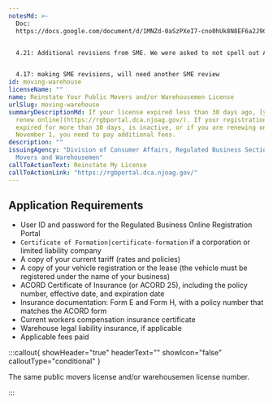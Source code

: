 ```yaml
---
notesMd: >-
  Doc:
  https://docs.google.com/document/d/1MNZd-0aSzPXeI7-cno0hUk8N8EF6a2J9Ct3pkKoxuVo/edit?tab=t.0#heading=h.tocgia7rek0i


  4.21: Additional revisions from SME. We were asked to not spell out ACORD, so this was not an oversight (we usually spell out the meaning before using an acronym)


  4.17: making SME revisions, will need another SME review
id: moving-warehouse
licenseName: ""
name: Reinstate Your Public Movers and/or Warehousemen License
urlSlug: moving-warehouse
summaryDescriptionMd: If your license expired less than 30 days ago, [you can
  renew online](https://rgbportal.dca.njoag.gov/). If your registration has been
  expired for more than 30 days, is inactive, or if you are renewing on or after
  November 1, you need to pay additional fees.
description: ""
issuingAgency: "Division of Consumer Affairs, Regulated Business Section, Public
  Movers and Warehousemen"
callToActionText: Reinstate My License
callToActionLink: "https://rgbportal.dca.njoag.gov/"
---
```


## Application Requirements

- User ID and password for the Regulated Business Online Registration Portal
- `Certificate of Formation|certificate-formation` if a corporation or limited liability company
- A copy of your current tariff (rates and policies)
- A copy of your vehicle registration or the lease (the vehicle must be registered under the name of your business)
- ACORD Certificate of Insurance (or ACORD 25), including the policy number, effective date, and expiration date
- Insurance documentation: Form E and Form H, with a policy number that matches the ACORD form
- Current workers compensation insurance certificate
- Warehouse legal liability insurance, if applicable
- Applicable fees paid

:::callout{ showHeader="true" headerText="" showIcon="false" calloutType="conditional" }

The same public movers license and/or warehousemen license number.

:::
